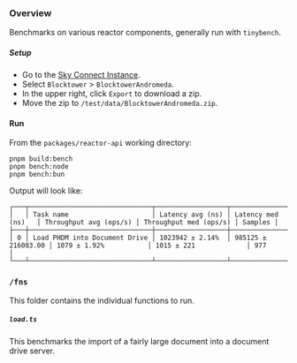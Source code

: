 ### Overview

Benchmarks on various reactor components, generally run with `tinybench`.

##### Setup

- Go to the [Sky Connect Instance](https://connect.sky.money/).
- Select `Blocktower` > `BlocktowerAndromeda`.
- In the upper right, click `Export` to download a zip.
- Move the zip to `/test/data/BlocktowerAndromeda.zip`.

#### Run

From the `packages/reactor-api` working directory:

```
pnpm build:bench
pnpm bench:node
pnpm bench:bun
```

Output will look like:

```
┌───┬───────────────────────────────┬──────────────────┬────────────────────┬────────────────────────┬────────────────────────┬─────────┐
│   │ Task name                     │ Latency avg (ns) │ Latency med (ns)   │ Throughput avg (ops/s) │ Throughput med (ops/s) │ Samples │
├───┼───────────────────────────────┼──────────────────┼────────────────────┼────────────────────────┼────────────────────────┼─────────┤
│ 0 │ Load PHDM into Document Drive │ 1023942 ± 2.14%  │ 985125 ± 216083.00 │ 1079 ± 1.92%           │ 1015 ± 221             │ 977     │
└───┴───────────────────────────────┴──────────────────┴────────────────────┴────────────────────────┴────────────────────────┴─────────┘
```

### `/fns`

This folder contains the individual functions to run.

##### `load.ts`

This benchmarks the import of a fairly large document into a document drive server.